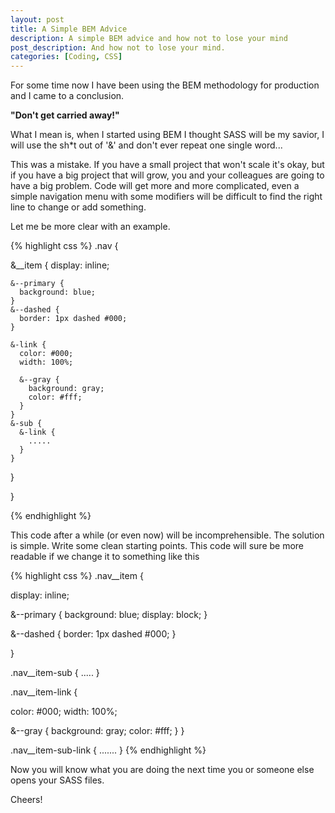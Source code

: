 ```yaml
---
layout: post
title: A Simple BEM Advice
description: A simple BEM advice and how not to lose your mind
post_description: And how not to lose your mind.
categories: [Coding, CSS]
---
```

For some time now I have been using the BEM methodology for production and I came to a conclusion.

**"Don't get carried away!"**

What I mean is, when I started using BEM I thought SASS will be my savior, I will use the sh*t out of '&' and don't ever repeat one single word...

This was a mistake. If you have a small project that won't scale it's okay, but if you have a big project that will grow, you and your colleagues are going to have a big problem. Code will get more and more complicated, even a simple navigation menu with some modifiers will be difficult to find the right line to change or add something.

Let me be more clear with an example.

{% highlight css %}
.nav {

  &__item {
    display: inline;

    &--primary {
      background: blue;
    }
    &--dashed {
      border: 1px dashed #000;
    }

    &-link {
      color: #000;
      width: 100%;

      &--gray {
        background: gray;
        color: #fff;
      }
    }
    &-sub {
      &-link {
        .....
      }
    }
  }

}

{% endhighlight %}

This code after a while (or even now) will be incomprehensible. The solution is simple. Write some clean starting points. This code will sure be more readable if we change it to something like this

{% highlight css %}
.nav__item {

  display: inline;

  &--primary {
    background: blue;
    display: block;
  }

  &--dashed {
    border: 1px dashed #000;
  }

}

.nav__item-sub {
  .....
}

.nav__item-link {

  color: #000;
  width: 100%;

  &--gray {
    background: gray;
    color: #fff;
  }
}

.nav__item-sub-link {
  .......
}
{% endhighlight %}

Now you will know what you are doing the next time you or someone else opens your SASS files.

Cheers!
